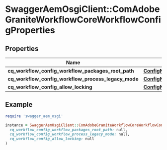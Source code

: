# SwaggerAemOsgiClient::ComAdobeGraniteWorkflowCoreWorkflowConfigProperties

## Properties

| Name | Type | Description | Notes |
| ---- | ---- | ----------- | ----- |
| **cq_workflow_config_workflow_packages_root_path** | [**ConfigNodePropertyArray**](ConfigNodePropertyArray.md) |  | [optional] |
| **cq_workflow_config_workflow_process_legacy_mode** | [**ConfigNodePropertyBoolean**](ConfigNodePropertyBoolean.md) |  | [optional] |
| **cq_workflow_config_allow_locking** | [**ConfigNodePropertyBoolean**](ConfigNodePropertyBoolean.md) |  | [optional] |

## Example

```ruby
require 'swagger_aem_osgi'

instance = SwaggerAemOsgiClient::ComAdobeGraniteWorkflowCoreWorkflowConfigProperties.new(
  cq_workflow_config_workflow_packages_root_path: null,
  cq_workflow_config_workflow_process_legacy_mode: null,
  cq_workflow_config_allow_locking: null
)
```

